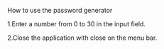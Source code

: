 How to use the password generator

1.Enter a number from 0 to 30 in the input field.

2.Close the application with close on the menu bar.
